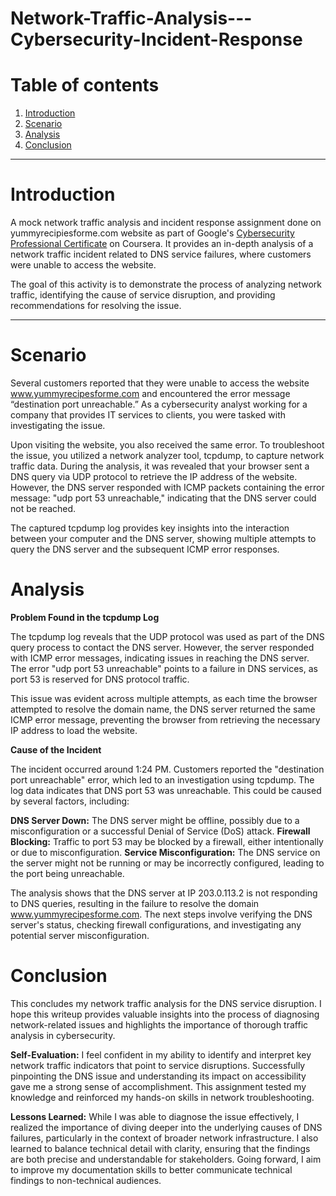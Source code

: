 # Network-Traffic-Analysis---Cybersecurity-Incident-Response

# Table of contents

1. [Introduction](#introduction)
2. [Scenario](#scenario)
3. [Analysis](#analysis)
4. [Conclusion](#conclusion)

-------

# Introduction <a name="introduction">

A mock network traffic analysis and incident response assignment done on yummyrecipiesforme.com website as part of Google's <a href='https://www.coursera.org/google-certificates/cybersecurity-certificate'>Cybersecurity Professional Certificate</a> on Coursera. It provides an in-depth analysis of a network traffic incident related to DNS service failures, where customers were unable to access the website.

The goal of this activity is to demonstrate the process of analyzing network traffic, identifying the cause of service disruption, and providing recommendations for resolving the issue.

------

# Scenario  <a name="scenario">

Several customers reported that they were unable to access the website www.yummyrecipesforme.com and encountered the error message “destination port unreachable.” As a cybersecurity analyst working for a company that provides IT services to clients, you were tasked with investigating the issue.

Upon visiting the website, you also received the same error. To troubleshoot the issue, you utilized a network analyzer tool, tcpdump, to capture network traffic data. During the analysis, it was revealed that your browser sent a DNS query via UDP protocol to retrieve the IP address of the website. However, the DNS server responded with ICMP packets containing the error message: "udp port 53 unreachable," indicating that the DNS server could not be reached.

The captured tcpdump log provides key insights into the interaction between your computer and the DNS server, showing multiple attempts to query the DNS server and the subsequent ICMP error responses.

# Analysis  <a name="analysis">

**Problem Found in the tcpdump Log**

The tcpdump log reveals that the UDP protocol was used as part of the DNS query process to contact the DNS server. However, the server responded with ICMP error messages, indicating issues in reaching the DNS server. The error "udp port 53 unreachable" points to a failure in DNS services, as port 53 is reserved for DNS protocol traffic.

This issue was evident across multiple attempts, as each time the browser attempted to resolve the domain name, the DNS server returned the same ICMP error message, preventing the browser from retrieving the necessary IP address to load the website.

**Cause of the Incident**

The incident occurred around 1:24 PM. Customers reported the "destination port unreachable" error, which led to an investigation using tcpdump. The log data indicates that DNS port 53 was unreachable. This could be caused by several factors, including:

**DNS Server Down:** The DNS server might be offline, possibly due to a misconfiguration or a successful Denial of Service (DoS) attack.
**Firewall Blocking:** Traffic to port 53 may be blocked by a firewall, either intentionally or due to misconfiguration.
**Service Misconfiguration:** The DNS service on the server might not be running or may be incorrectly configured, leading to the port being unreachable.

The analysis shows that the DNS server at IP 203.0.113.2 is not responding to DNS queries, resulting in the failure to resolve the domain www.yummyrecipesforme.com. The next steps involve verifying the DNS server's status, checking firewall configurations, and investigating any potential server misconfiguration.

# Conclusion  <a name="conclusion">
This concludes my network traffic analysis for the DNS service disruption. I hope this writeup provides valuable insights into the process of diagnosing network-related issues and highlights the importance of thorough traffic analysis in cybersecurity.

**Self-Evaluation:**
I feel confident in my ability to identify and interpret key network traffic indicators that point to service disruptions. Successfully pinpointing the DNS issue and understanding its impact on accessibility gave me a strong sense of accomplishment. This assignment tested my knowledge and reinforced my hands-on skills in network troubleshooting.

**Lessons Learned:**
While I was able to diagnose the issue effectively, I realized the importance of diving deeper into the underlying causes of DNS failures, particularly in the context of broader network infrastructure. I also learned to balance technical detail with clarity, ensuring that the findings are both precise and understandable for stakeholders. Going forward, I aim to improve my documentation skills to better communicate technical findings to non-technical audiences.


